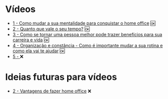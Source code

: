 # Vídeos

- [1 - Como mudar a sua mentalidade para conquistar o home office]() :ok:
- [2 - Quanto que vale o seu tempo?]() :ok:
- [3 - Como se tornar uma pessoa melhor pode trazer benefícios para sua carreira e vida]() :ok:
- [4 - Organização e constância - Como é importante mudar a sua rotina e como ela vai te ajudar]() :ok:
- [5 - ]() :x:


# Ideias futuras para vídeos

- [2 - Vantagens de fazer home office]() :x:
